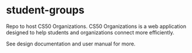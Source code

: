 student-groups
==============


Repo to host CS50 Organizations. CS50 Organizations is a web application designed to help students and organizations connect more efficiently.

See design documentation and user manual for more.
